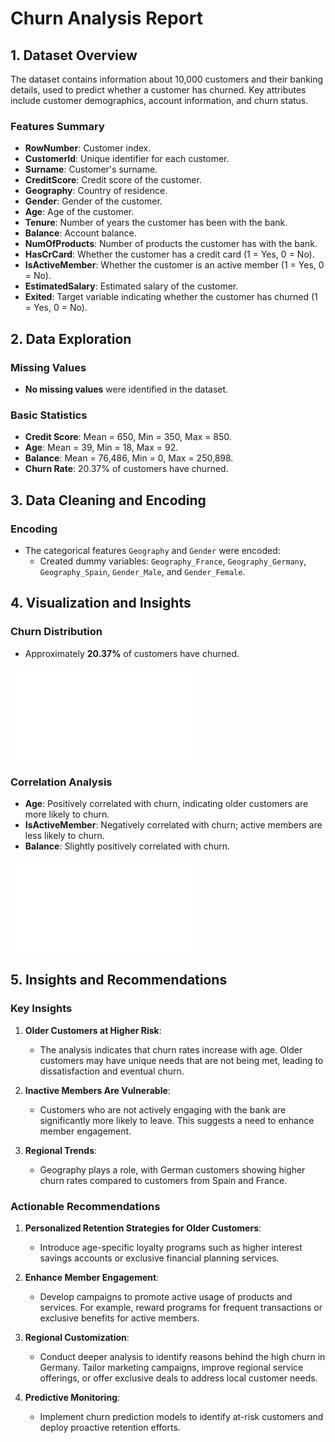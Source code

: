 # Churn Analysis Report

## 1. **Dataset Overview**
The dataset contains information about 10,000 customers and their banking details, used to predict whether a customer has churned. Key attributes include customer demographics, account information, and churn status.

### Features Summary
- **RowNumber**: Customer index.
- **CustomerId**: Unique identifier for each customer.
- **Surname**: Customer's surname.
- **CreditScore**: Credit score of the customer.
- **Geography**: Country of residence.
- **Gender**: Gender of the customer.
- **Age**: Age of the customer.
- **Tenure**: Number of years the customer has been with the bank.
- **Balance**: Account balance.
- **NumOfProducts**: Number of products the customer has with the bank.
- **HasCrCard**: Whether the customer has a credit card (1 = Yes, 0 = No).
- **IsActiveMember**: Whether the customer is an active member (1 = Yes, 0 = No).
- **EstimatedSalary**: Estimated salary of the customer.
- **Exited**: Target variable indicating whether the customer has churned (1 = Yes, 0 = No).

## 2. **Data Exploration**

### Missing Values
- **No missing values** were identified in the dataset.

### Basic Statistics
- **Credit Score**: Mean = 650, Min = 350, Max = 850.
- **Age**: Mean = 39, Min = 18, Max = 92.
- **Balance**: Mean = 76,486, Min = 0, Max = 250,898.
- **Churn Rate**: 20.37% of customers have churned.

## 3. **Data Cleaning and Encoding**

### Encoding
- The categorical features `Geography` and `Gender` were encoded:
  - Created dummy variables: `Geography_France`, `Geography_Germany`, `Geography_Spain`, `Gender_Male`, and `Gender_Female`.

## 4. **Visualization and Insights**

### Churn Distribution
- Approximately **20.37%** of customers have churned.

![Churn Rate Visualization](path-to-visualization.img)

### Correlation Analysis
- **Age**: Positively correlated with churn, indicating older customers are more likely to churn.
- **IsActiveMember**: Negatively correlated with churn; active members are less likely to churn.
- **Balance**: Slightly positively correlated with churn.

![Correlation Matrix](path-to-correlation-matrix.img)

## 5. **Insights and Recommendations**

### Key Insights
1. **Older Customers at Higher Risk**:
   - The analysis indicates that churn rates increase with age. Older customers may have unique needs that are not being met, leading to dissatisfaction and eventual churn.

2. **Inactive Members Are Vulnerable**:
   - Customers who are not actively engaging with the bank are significantly more likely to leave. This suggests a need to enhance member engagement.

3. **Regional Trends**:
   - Geography plays a role, with German customers showing higher churn rates compared to customers from Spain and France.

### Actionable Recommendations
1. **Personalized Retention Strategies for Older Customers**:
   - Introduce age-specific loyalty programs such as higher interest savings accounts or exclusive financial planning services.

2. **Enhance Member Engagement**:
   - Develop campaigns to promote active usage of products and services. For example, reward programs for frequent transactions or exclusive benefits for active members.

3. **Regional Customization**:
   - Conduct deeper analysis to identify reasons behind the high churn in Germany. Tailor marketing campaigns, improve regional service offerings, or offer exclusive deals to address local customer needs.

4. **Predictive Monitoring**:
   - Implement churn prediction models to identify at-risk customers and deploy proactive retention efforts.